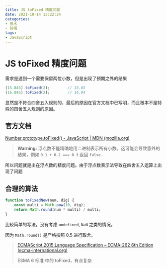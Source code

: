 ```yaml
---
title: JS toFixed 精度问题
date: 2021-10-14 13:22:24
categories:
- 技术
- 前端
tags:
- JavaScript
---
```

# JS toFixed 精度问题

需求是遇到一个需要保留两位小数，但是出现了预期之外的结果

``` javascript
(15.845).toFixed(2);		// 15.85
(16.845).toFixed(2);		// 16.84
```

显然是不符合四舍五入规则的，最后的原因在官方文档中已写明，而且根本不是特殊的四舍五入规则的原因。

<!--more-->

## 官方文档

[Number.prototype.toFixed() - JavaScript | MDN (mozilla.org)](https://developer.mozilla.org/zh-CN/docs/Web/JavaScript/Reference/Global_Objects/Number/toFixed)

> **Warning:** 浮点数不能精确地用二进制表示所有小数。这可能会导致意外的结果，例如 `0.1 + 0.2 === 0.3` 返回 `false` .

所以问题就是出在浮点数的精度问题。由于浮点数表示法导致在四舍五入运算上出现了问题



## 合理的算法

``` javascript
function toFixedNew(num, dig) {
    const multi = Math.pow(10, dig);
    return Math.round(num * multi) / multi;
}
```

比较简单的写法，没有考虑 `undefined`, `NaN` 之类的情况，

因为 `Math.round()` 是严格按照 0.5 进行取舍。



> [ECMAScript 2015 Language Specification – ECMA-262 6th Edition (ecma-international.org)](https://262.ecma-international.org/6.0/#sec-number.prototype.tofixed)
>
> ESMA 6 标准 中的 toFixed，有点复杂